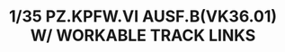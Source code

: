 ---
layout: product
title: "1/35  PZ.KPFW.VI AUSF.B(VK36.01) W/ WORKABLE TRACK LINKS"
price: "5200" 
desc: "Maketa"
img_path: "/assets/img/RFM5036.webp"
brand: "N/A"
available: false
special_offer: false
new: false
soon: false
cat: "010000"
subcat: "010800"
subsubcat: "0N/A"
sifra: "RFM5036"
popular: false
spec: false
---